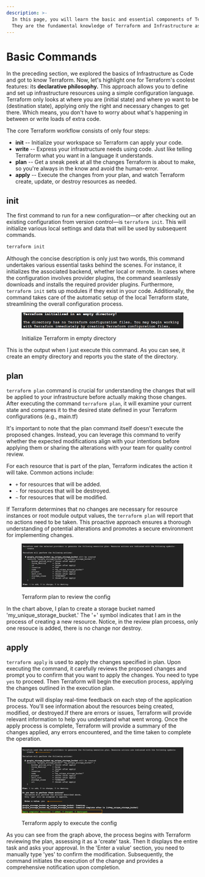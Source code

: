 ```yaml
---
description: >-
  In this page, you will learn the basic and essential components of Terraform.
  They are the fundamental knowledge of Terraform and Infrastructure as Code.
---
```


# Basic Commands

In the preceding section, we explored the basics of Infrastructure as Code and got to know Terraform. Now, let's highlight one for Terraform's coolest features: its **declarative philosophy.** This approach allows you to define and set up infrastructure resources using a simple configuration language. Terraform only looks at where you are (initial state) and where yo want to be (destination state), applying only the right and necessary changes to get there. Which means, you don't have to worry about what's happening in between or write loads of extra code.

The core Terraform workflow consists of only four steps:

* **init** -- Initialize your workspace so Terraform can apply your code.
* **write** -- Express your infrastructure needs using code. Just like telling Terraform what you want in a language it understands.
* **plan** -- Get a sneak peek at all the changes Terraform is about to make, so you're always in the know and avoid the human-error.
* **apply** -- Execute the changes from your plan, and watch Terraform create, update, or destroy resources as needed.

## init

The first command to run for a new configuration—or after checking out an existing configuration from version control—is `terraform init`. This will initialize various local settings and data that will be used by subsequent commands.

```bash
terraform init
```

Although the concise description is only just two words, this command undertakes various essential tasks behind the scenes. For instance,  it initializes the associated backend, whether local or remote. In cases where the configuration involves provider plugins, the command seamlessly downloads and installs the required provider plugins. Furthermore, `terraform init` sets up modules if they exist in your code.  Additionally, the command takes care of the automatic setup of the local Terraform state, streamlining the overall configuration process.

<figure><img src="../.gitbook/assets/initialize Terraform in empty directory.png" alt=""><figcaption><p>Initialize Terraform in empty directory</p></figcaption></figure>

This is the output when I just execute this command. As you can see, it create an empty directory and reports you the state of the directory.

## plan

`terraform plan` command is crucial for understanding the changes that will be applied to your infrastructure before actually making those changes. After executing the command `terraform plan`, it will examine your current state and compares it to the desired state defined in your Terraform configurations (e.g., main.tf)

It's important to note that the plan command itself doesn't execute the proposed changes. Instead, you can leverage this command to verify whether the expected modifications align with your intentions before applying them or sharing the alterations with your team for quality control review.

For each resource that is part of the plan, Terraform indicates the action it will take. Common actions include:

* `+` for resources that will be added.
* `-` for resources that will be destroyed.
* `~` for resources that will be modified.

If Terraform determines that no changes are necessary for resource instances or root module output values, the `terraform plan` will report that no actions need to be taken. This proactive approach ensures a thorough understanding of potential alterations and promotes a secure environment for implementing changes.

<figure><img src="../.gitbook/assets/terraform plan to review the config.png" alt=""><figcaption><p>Terraform plan to review the config</p></figcaption></figure>

In the chart above, I plan to create a storage bucket named 'my\_unique\_storage\_bucket.' The '+' symbol indicates that I am in the process of creating a new resource.  Notice, in the review plan prcoess, only one resouce is added, there is no change nor destroy.

## apply

`terraform apply` is used to apply the changes specified in plan. Upon executing the command, it carefully reviews the proposed changes and prompt you to confirm that you want to apply the changes. You need to type `yes` to proceed. Then Terraform will begin the execution process, applying the changes outlined in the execution plan. &#x20;

The output will display real-time feedback on each step of the application process. You'll see information about the resources being created, modified, or destroyed.If there are errors or issues, Terraform will provide relevant information to help you understand what went wrong. Once the apply process is complete, Terraform will provide a summary of the changes applied, any errors encountered, and the time taken to complete the operation.

<figure><img src="../.gitbook/assets/terraform apply to execute config.png" alt=""><figcaption><p>Terraform apply to execute the config</p></figcaption></figure>

As you can see from the graph above, the process begins with Terraform reviewing the plan, assessing it as a 'create' task. Then It displays the entire task and asks your approval. In the 'Enter a value' section, you need to manually type 'yes' to confirm the modification. Subsequently, the command initiates the execution of the change and provides a comprehensive notification upon completion.

##



